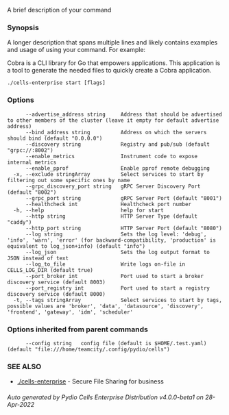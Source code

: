 A brief description of your command

### Synopsis

A longer description that spans multiple lines and likely contains examples
and usage of using your command. For example:

Cobra is a CLI library for Go that empowers applications.
This application is a tool to generate the needed files
to quickly create a Cobra application.

```
./cells-enterprise start [flags]
```

### Options

```
      --advertise_address string     Address that should be advertised to other members of the cluster (leave it empty for default advertise address)
      --bind_address string          Address on which the servers should bind (default "0.0.0.0")
      --discovery string             Registry and pub/sub (default "grpc://:8002")
      --enable_metrics               Instrument code to expose internal metrics
      --enable_pprof                 Enable pprof remote debugging
  -x, --exclude stringArray          Select services to start by filtering out some specific ones by name
      --grpc_discovery_port string   gRPC Server Discovery Port (default "8002")
      --grpc_port string             gRPC Server Port (default "8001")
      --healthcheck int              Healthcheck port number
  -h, --help                         help for start
      --http string                  HTTP Server Type (default "caddy")
      --http_port string             HTTP Server Port (default "8080")
      --log string                   Sets the log level: 'debug', 'info', 'warn', 'error' (for backward-compatibility, 'production' is equivalent to log_json+info) (default "info")
      --log_json                     Sets the log output format to JSON instead of text
      --log_to_file                  Write logs on-file in CELLS_LOG_DIR (default true)
      --port_broker int              Port used to start a broker discovery service (default 8003)
      --port_registry int            Port used to start a registry discovery service (default 8000)
  -t, --tags stringArray             Select services to start by tags, possible values are 'broker', 'data', 'datasource', 'discovery', 'frontend', 'gateway', 'idm', 'scheduler'
```

### Options inherited from parent commands

```
      --config string   config file (default is $HOME/.test.yaml) (default "file:///home/teamcity/.config/pydio/cells")
```

### SEE ALSO

* [./cells-enterprise](./cells-enterprise)	 - Secure File Sharing for business

###### Auto generated by Pydio Cells Enterprise Distribution v4.0.0-beta1 on 28-Apr-2022
